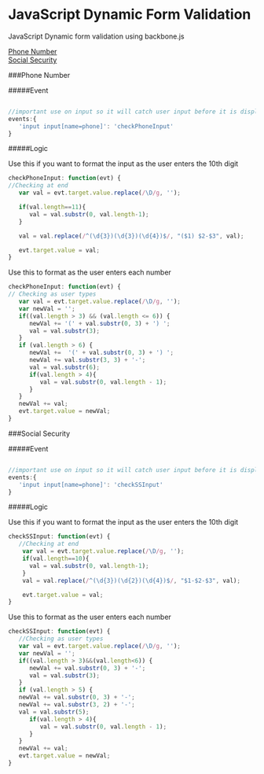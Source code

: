 JavaScript Dynamic Form Validation
==================================

JavaScript Dynamic form validation using backbone.js

[Phone Number](#phone-number)  
[Social Security](#social-security)  


###Phone Number

#####Event

```javascript

//important use on input so it will catch user input before it is displayed!!
events:{
   'input input[name=phone]': 'checkPhoneInput'
}

```

#####Logic

Use this if you want to format the input as the user enters the 10th digit

```javascript
checkPhoneInput: function(evt) {
//Checking at end
   var val = evt.target.value.replace(/\D/g, '');

   if(val.length==11){
      val = val.substr(0, val.length-1);
   }

   val = val.replace(/^(\d{3})(\d{3})(\d{4})$/, "($1) $2-$3", val);

   evt.target.value = val;
}
```
Use this to format as the user enters each number

```javascript
checkPhoneInput: function(evt) {
// Checking as user types
   var val = evt.target.value.replace(/\D/g, '');
   var newVal = '';
   if((val.length > 3) && (val.length <= 6)) {
      newVal += '(' + val.substr(0, 3) + ') ';
      val = val.substr(3);
   }
   if (val.length > 6) {
      newVal +=  '(' + val.substr(0, 3) + ') ';
      newVal += val.substr(3, 3) + '-';
      val = val.substr(6);
      if(val.length > 4){
         val = val.substr(0, val.length - 1);
      }
   }
   newVal += val;
   evt.target.value = newVal;
}
```

###Social Security 

#####Event

```javascript

//important use on input so it will catch user input before it is displayed!!
events:{
   'input input[name=phone]': 'checkSSInput'
}

```

#####Logic

Use this if you want to format the input as the user enters the 10th digit

```javascript
checkSSInput: function(evt) {
   //Checking at end
    var val = evt.target.value.replace(/\D/g, '');
    if(val.length==10){
      val = val.substr(0, val.length-1);
    }
    val = val.replace(/^(\d{3})(\d{2})(\d{4})$/, "$1-$2-$3", val);

    evt.target.value = val;
}
```
Use this to format as the user enters each number

```javascript
checkSSInput: function(evt) {
   //Checking as user types
   var val = evt.target.value.replace(/\D/g, '');
   var newVal = '';
   if((val.length > 3)&&(val.length<6)) {
      newVal += val.substr(0, 3) + '-';
      val = val.substr(3);
   }
   if (val.length > 5) {
   newVal += val.substr(0, 3) + '-';
   newVal += val.substr(3, 2) + '-';
   val = val.substr(5);
      if(val.length > 4){
         val = val.substr(0, val.length - 1);
      }
   }
   newVal += val;
   evt.target.value = newVal;
}
    
```
